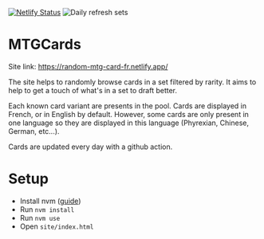[![Netlify Status](https://api.netlify.com/api/v1/badges/be1a63dc-da68-4ef4-86ed-f55ca96ffce6/deploy-status)](https://app.netlify.com/sites/random-mtg-card-fr/deploys)
![Daily refresh sets](https://github.com/JohannCarfantan/Random-MTG-Card/actions/workflows/refresh-last-30-sets.yml/badge.svg)

# MTGCards

Site link: https://random-mtg-card-fr.netlify.app/

The site helps to randomly browse cards in a set filtered by rarity.
It aims to help to get a touch of what's in a set to draft better.

Each known card variant are presents in the pool. Cards are displayed in French, or in English by default. However, some cards are only present in one language so they are displayed in this language (Phyrexian, Chinese, German, etc...).

Cards are updated every day with a github action.

# Setup

- Install nvm ([guide](https://github.com/nvm-sh/nvm?tab=readme-ov-file#installing-and-updating))
- Run `nvm install`
- Run `nvm use`
- Open `site/index.html`